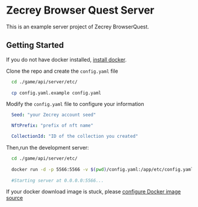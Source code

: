 # Zecrey Browser Quest Server

This is an example server project of Zecrey BrowserQuest.

## Getting Started

If you do not have docker installed, [install docker](https://dockerdocs.cn/desktop/#download-and-install).


Clone the repo and create the `config.yaml` file

```bash
  cd ./game/api/server/etc/
  
  cp config.yaml.example config.yaml
```

Modify the `config.yaml` file to configure your information

```yaml
  Seed: "your Zecrey account seed"

  NftPrefix: "prefix of nft name"

  CollectionId: "ID of the collection you created"

```

Then,run the development server:
```bash
  cd ./game/api/server/etc/
  
  docker run -d -p 5566:5566 -v $(pwd)/config.yaml:/app/etc/config.yaml zecrey/browser-quest:0.0.1
  
  #Starting server at 0.0.0.0:5566...
```

If your docker download image is stuck, please [configure Docker image source](https://mirrors.ustc.edu.cn/help/dockerhub.html#linux)